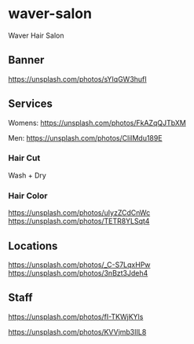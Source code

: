 # waver-salon
Waver Hair Salon

## Banner
https://unsplash.com/photos/sYIqGW3hufI

## Services


Womens:
https://unsplash.com/photos/FkAZqQJTbXM

Men:
https://unsplash.com/photos/ClilMdu189E

### Hair Cut

Wash + Dry

<!-- https://unsplash.com/photos/WDmvpGs2060

https://unsplash.com/photos/MMz03PyCOZg -->

### Hair Color
https://unsplash.com/photos/uIyzZCdCnWc
https://unsplash.com/photos/TETR8YLSqt4

## Locations
<!-- https://unsplash.com/photos/jsuWg7IXx1k -->
https://unsplash.com/photos/_C-S7LqxHPw
https://unsplash.com/photos/3nBzt3Jdeh4
## Staff
https://unsplash.com/photos/fI-TKWjKYls

https://unsplash.com/photos/KVVjmb3IIL8

<!-- https://unsplash.com/photos/HEde-a_T4E8 -->
